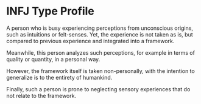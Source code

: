 # INFJ Type Profile

A person who is busy experiencing perceptions from unconscious origins, such as intuitions or felt-senses. Yet, the experience is not taken as is, but compared to previous experience and integrated into a framework.

Meanwhile, this person analyzes such perceptions, for example in terms of quality or quantity, in a personal way.

However, the framework itself is taken non-personally, with the intention to generalize is to the entirety of humankind.

Finally, such a person is prone to neglecting sensory experiences that do not relate to the framework.
